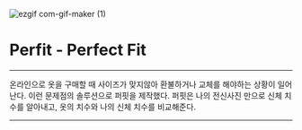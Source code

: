 ![ezgif com-gif-maker (1)](https://user-images.githubusercontent.com/47862506/104024613-bb43db80-5206-11eb-9dd3-8823902698e6.gif)

# Perfit - Perfect Fit

---

온라인으로 옷을 구매할 때 사이즈가 맞지않아 환불하거나 교체를 해야하는 상황이 일어난다. 이런 문제점의 솔루션으로 퍼핏을 제작했다. 퍼핏은 나의 전신사진 만으로 신체 치수를 알아내고, 옷의 치수와 나의 신체 치수를 비교해준다.

---

